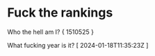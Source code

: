 # Fuck the rankings

Who the hell am I?
{ 1510525 }

What fucking year is it?
[ 2024-01-18T11:35:23Z ]
